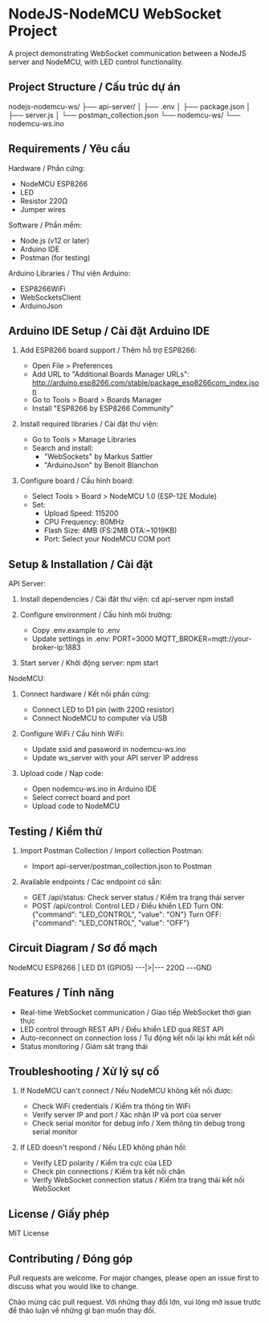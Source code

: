 # NodeJS-NodeMCU WebSocket Project

A project demonstrating WebSocket communication between a NodeJS server and NodeMCU, with LED control functionality.

## Project Structure / Cấu trúc dự án

nodejs-nodemcu-ws/
├── api-server/
│ ├── .env
│ ├── package.json
│ ├── server.js
│ └── postman_collection.json
└── nodemcu-ws/
└── nodemcu-ws.ino

## Requirements / Yêu cầu

Hardware / Phần cứng:

- NodeMCU ESP8266
- LED
- Resistor 220Ω
- Jumper wires

Software / Phần mềm:

- Node.js (v12 or later)
- Arduino IDE
- Postman (for testing)

Arduino Libraries / Thư viện Arduino:

- ESP8266WiFi
- WebSocketsClient
- ArduinoJson

## Arduino IDE Setup / Cài đặt Arduino IDE

1. Add ESP8266 board support / Thêm hỗ trợ ESP8266:

   - Open File > Preferences
   - Add URL to "Additional Boards Manager URLs":
     http://arduino.esp8266.com/stable/package_esp8266com_index.json
   - Go to Tools > Board > Boards Manager
   - Install "ESP8266 by ESP8266 Community"

2. Install required libraries / Cài đặt thư viện:

   - Go to Tools > Manage Libraries
   - Search and install:
     - "WebSockets" by Markus Sattler
     - "ArduinoJson" by Benoit Blanchon

3. Configure board / Cấu hình board:
   - Select Tools > Board > NodeMCU 1.0 (ESP-12E Module)
   - Set:
     - Upload Speed: 115200
     - CPU Frequency: 80MHz
     - Flash Size: 4MB (FS:2MB OTA:~1019KB)
     - Port: Select your NodeMCU COM port

## Setup & Installation / Cài đặt

API Server:

1. Install dependencies / Cài đặt thư viện:
   cd api-server
   npm install

2. Configure environment / Cấu hình môi trường:

   - Copy .env.example to .env
   - Update settings in .env:
     PORT=3000
     MQTT_BROKER=mqtt://your-broker-ip:1883

3. Start server / Khởi động server:
   npm start

NodeMCU:

1. Connect hardware / Kết nối phần cứng:

   - Connect LED to D1 pin (with 220Ω resistor)
   - Connect NodeMCU to computer via USB

2. Configure WiFi / Cấu hình WiFi:

   - Update ssid and password in nodemcu-ws.ino
   - Update ws_server with your API server IP address

3. Upload code / Nạp code:
   - Open nodemcu-ws.ino in Arduino IDE
   - Select correct board and port
   - Upload code to NodeMCU

## Testing / Kiểm thử

1. Import Postman Collection / Import collection Postman:

   - Import api-server/postman_collection.json to Postman

2. Available endpoints / Các endpoint có sẵn:
   - GET /api/status: Check server status / Kiểm tra trạng thái server
   - POST /api/control: Control LED / Điều khiển LED
     Turn ON: {"command": "LED_CONTROL", "value": "ON"}
     Turn OFF: {"command": "LED_CONTROL", "value": "OFF"}

## Circuit Diagram / Sơ đồ mạch

NodeMCU ESP8266 | LED
D1 (GPIO5) ---|>|--- 220Ω ---GND

## Features / Tính năng

- Real-time WebSocket communication / Giao tiếp WebSocket thời gian thực
- LED control through REST API / Điều khiển LED qua REST API
- Auto-reconnect on connection loss / Tự động kết nối lại khi mất kết nối
- Status monitoring / Giám sát trạng thái

## Troubleshooting / Xử lý sự cố

1. If NodeMCU can't connect / Nếu NodeMCU không kết nối được:

   - Check WiFi credentials / Kiểm tra thông tin WiFi
   - Verify server IP and port / Xác nhận IP và port của server
   - Check serial monitor for debug info / Xem thông tin debug trong serial monitor

2. If LED doesn't respond / Nếu LED không phản hồi:
   - Verify LED polarity / Kiểm tra cực của LED
   - Check pin connections / Kiểm tra kết nối chân
   - Verify WebSocket connection status / Kiểm tra trạng thái kết nối WebSocket

## License / Giấy phép

MIT License

## Contributing / Đóng góp

Pull requests are welcome. For major changes, please open an issue first to discuss what you would like to change.

Chào mừng các pull request. Với những thay đổi lớn, vui lòng mở issue trước để thảo luận về những gì bạn muốn thay đổi.
